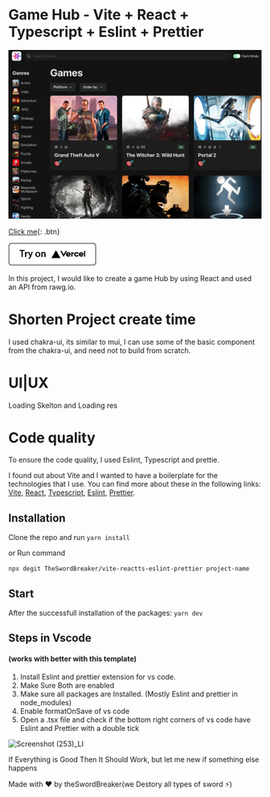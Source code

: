 # Game Hub - Vite + React + Typescript + Eslint + Prettier

![GameHub screen shot](/resources/screenshot.png)

[Click me](http://www.google.com){: .btn}

<!-- [![Try on CodeSand Box](/resources/codeSandBoxButton.png)](https://dashboard.datocms.com/deploy?repo=datocms/nextjs-demo) -->

[![Try on Vercel](/resources/vercelButton.png)](https://game-hub2-clonglam.vercel.app/)

In this project, I would like to create a game Hub by using React and used an API from rawg.io.

# Shorten Project create time

I used chakra-ui, its similar to mui, I can use some of the basic component from the chakra-ui, and need not to build from scratch.

# UI|UX

Loading Skelton and Loading res

# Code quality

To ensure the code quality, I used Eslint, Typescript and prettie.

I found out about Vite and I wanted to have a boilerplate for the technologies that I use. You can find more about these in the following links: [Vite](https://github.com/vitejs/vite), [React](https://reactjs.org/), [Typescript](https://www.typescriptlang.org/), [Eslint](https://eslint.org/), [Prettier](https://prettier.io/).

## Installation

Clone the repo and run `yarn install`

or Run command

```
npx degit TheSwordBreaker/vite-reactts-eslint-prettier project-name
```

## Start

After the successfull installation of the packages: `yarn dev`

## Steps in Vscode

#### (works with better with this template)

1. Install Eslint and prettier extension for vs code.
2. Make Sure Both are enabled
3. Make sure all packages are Installed. (Mostly Eslint and prettier in node_modules)
4. Enable formatOnSave of vs code
5. Open a .tsx file and check if the bottom right corners of vs code have Eslint and Prettier with a double tick

![Screenshot (253)_LI](https://user-images.githubusercontent.com/52120562/162486286-7383a737-d555-4f9b-a4dd-c4a81deb7b96.jpg)

If Everything is Good Then It Should Work, but let me new if something else happens

Made with ❤️ by theSwordBreaker(we Destory all types of sword ⚡)
